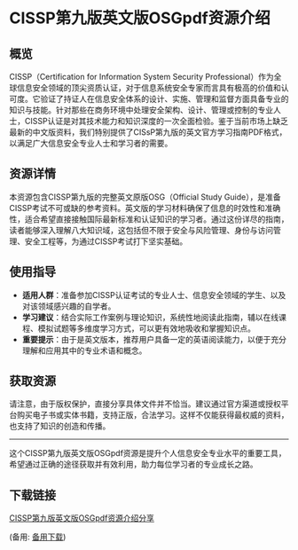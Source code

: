 # CISSP第九版英文版OSGpdf资源介绍

## 概览

CISSP（Certification for Information System Security Professional）作为全球信息安全领域的顶尖资质认证，对于信息系统安全专家而言具有极高的价值和认可度。它验证了持证人在信息安全体系的设计、实施、管理和监督方面具备专业的知识与技能。针对那些在商务环境中处理安全架构、设计、管理或控制的专业人士，CISSP认证是对其技术能力和知识深度的一次全面检验。鉴于当前市场上缺乏最新的中文版资料，我们特别提供了CISsP第九版的英文官方学习指南PDF格式，以满足广大信息安全专业人士和学习者的需要。

## 资源详情

本资源包含CISSP第九版的完整英文原版OSG（Official Study Guide），是准备CISSP考试不可或缺的参考资料。英文版的学习材料确保了信息的时效性和准确性，适合希望直接接触国际最新标准和认证知识的学习者。通过这份详尽的指南，读者能够深入理解八大知识域，这包括但不限于安全与风险管理、身份与访问管理、安全工程等，为通过CISSP考试打下坚实基础。

## 使用指导

- **适用人群**：准备参加CISSP认证考试的专业人士、信息安全领域的学生、以及对该领域感兴趣的自学者。
- **学习建议**：结合实际工作案例与理论知识，系统性地阅读此指南，辅以在线课程、模拟试题等多维度学习方式，可以更有效地吸收和掌握知识点。
- **重要提示**：由于是英文版本，推荐用户具备一定的英语阅读能力，以便于充分理解和应用其中的专业术语和概念。

## 获取资源

请注意，由于版权保护，直接分享具体文件并不恰当。建议通过官方渠道或授权平台购买电子书或实体书籍，支持正版，合法学习。这样不仅能获得最权威的资料，也支持了知识的创造和传播。

---

这个CISSP第九版英文版OSGpdf资源是提升个人信息安全专业水平的重要工具，希望通过正确的途径获取并有效利用，助力每位学习者的专业成长之路。

## 下载链接
[CISSP第九版英文版OSGpdf资源介绍分享](https://pan.quark.cn/s/7e6331dba990) 

(备用: [备用下载](https://pan.baidu.com/s/15pgANSZHDdJbcgZCZFLekA?pwd=1234))
